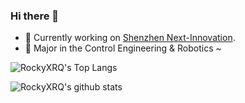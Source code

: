 ### Hi there 👋

- 🔭 Currently working on [Shenzhen Next-Innovation](https://github.com/FRCNextInnovation).
- 🌱 Major in the Control Engineering & Robotics ~

![RockyXRQ's Top Langs](https://github-readme-stats.vercel.app/api/top-langs/?username=RockyXRQ&layout=compact)

![RockyXRQ's github stats](https://github-readme-stats.vercel.app/api?username=RockyXRQ&count_private=true&show_icons=true)
